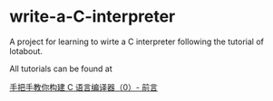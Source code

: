 # write-a-C-interpreter
A project for learning to wirte a C interpreter following the tutorial of lotabout.

All tutorials can be found at

[手把手教你构建 C 语言编译器（0）- 前言](https://lotabout.me/2015/write-a-C-interpreter-0/)
